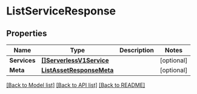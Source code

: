 # ListServiceResponse

## Properties

Name | Type | Description | Notes
------------ | ------------- | ------------- | -------------
**Services** | [**[]ServerlessV1Service**](ServerlessV1Service.md) |  |[optional] 
**Meta** | [**ListAssetResponseMeta**](ListAssetResponseMeta.md) |  |[optional] 

[[Back to Model list]](../README.md#documentation-for-models) [[Back to API list]](../README.md#documentation-for-api-endpoints) [[Back to README]](../README.md)


